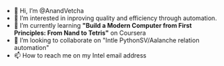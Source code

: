 - 👋 Hi, I’m @AnandVetcha
- 👀 I’m interested in inproving quality and efficiency through automation.
- 🌱 I’m currently learning **"Build a Modern Computer from First Principles: From Nand to Tetris"** on Coursera
- 💞️ I’m looking to collaborate on "Intle PythonSV/Aalanche relation automation"
- 📫 How to reach me on my Intel email address

<!---
AnandVetcha/AnandVetcha is a ✨ special ✨ repository because its `README.md` (this file) appears on your GitHub profile.
You can click the Preview link to take a look at your changes.
--->
